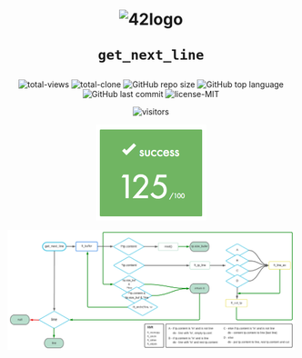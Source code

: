 <h1 align="center">
  <img  width="120" alt="42logo"  src="https://user-images.githubusercontent.com/19689770/129336866-169b0dc7-ea41-47d4-b50a-d466508031af.png">
  
	get_next_line
</h1>

 <p align="center">
<img alt="total-views" src="https://img.shields.io/badge/views-12-blue">
<img alt="total-clone" src="https://img.shields.io/badge/clone-80-blue">
<img alt="GitHub repo size" src="https://img.shields.io/github/repo-size/nach131/get_next_line">
<img alt="GitHub top language" src="https://img.shields.io/github/languages/top/nach131/get_next_line">
<img alt="GitHub last commit" src="https://img.shields.io/github/last-commit/nach131/get_next_line">
<img alt="license-MIT" src="https://img.shields.io/badge/license-MIT-blue">
</p>

<span align="center">

![visitors](https://visitor-badge.glitch.me/badge?page_id=nach131.get_next_line&left_color=green&right_color=blue)

![125](https://github.com/nach131/42Barcelona/blob/main/images/125.png)

![mapa](get_next_line.png)

</span>
